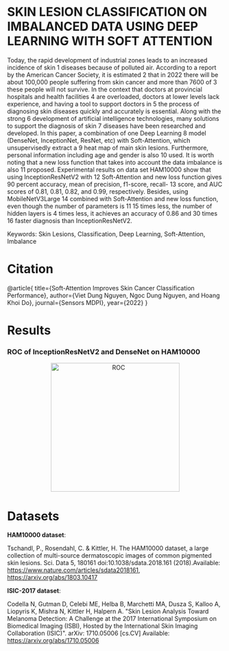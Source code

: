# SKIN LESION CLASSIFICATION ON IMBALANCED DATA USING DEEP LEARNING WITH SOFT ATTENTION

Today, the rapid development of industrial zones leads to an increased incidence of skin 1
diseases because of polluted air. According to a report by the American Cancer Society, it is estimated 2
that in 2022 there will be about 100,000 people suffering from skin cancer and more than 7600 of 3
these people will not survive. In the context that doctors at provincial hospitals and health facilities 4
are overloaded, doctors at lower levels lack experience, and having a tool to support doctors in 5
the process of diagnosing skin diseases quickly and accurately is essential. Along with the strong 6
development of artificial intelligence technologies, many solutions to support the diagnosis of skin 7
diseases have been researched and developed. In this paper, a combination of one Deep Learning 8
model (DenseNet, InceptionNet, ResNet, etc) with Soft-Attention, which unsupervisedly extract a 9
heat map of main skin lesions. Furthermore, personal information including age and gender is also 10
used. It is worth noting that a new loss function that takes into account the data imbalance is also 11
proposed. Experimental results on data set HAM10000 show that using InceptionResNetV2 with 12
Soft-Attention and new loss function gives 90 percent accuracy, mean of precision, f1-score, recall- 13
score, and AUC scores of 0.81, 0.81, 0.82, and 0.99, respectively. Besides, using MobileNetV3Large 14
combined with Soft-Attention and new loss function, even though the number of parameters is 11 15
times less, the number of hidden layers is 4 times less, it achieves an accuracy of 0.86 and 30 times 16
faster diagnosis than InceptionResNetV2.

Keywords: Skin Lesions, Classification, Deep Learning, Soft-Attention, Imbalance

# Citation
@article{
  title={Soft-Attention Improves Skin Cancer Classification Performance},
  author={Viet Dung Nguyen, Ngoc Dung Nguyen, and Hoang Khoi Do},
  journal={Sensors MDPI},
  year={2022}
}

# Results
### ROC of InceptionResNetV2 and DenseNet on HAM10000
<p align="center">
   <img width="300" src="http://material-bread.org/logo-shadow.svg](https://github.com/ScaleMind-C9308A/Skin-Disease-Detection-HAM100000/blob/main/MDPI/sensors-1915564/Definitions/ROC/denvsirv2.png?raw=true" alt="ROC">
</p>
  
# Datasets

**HAM10000  dataset**:

Tschandl, P., Rosendahl, C. & Kittler, H. The HAM10000 dataset, a large collection of multi-source dermatoscopic images of common pigmented skin lesions. 
Sci. Data 5, 180161 doi:10.1038/sdata.2018.161 (2018).Available: https://www.nature.com/articles/sdata2018161, https://arxiv.org/abs/1803.10417

**ISIC-2017 dataset**:

Codella N, Gutman D, Celebi ME, Helba B, Marchetti MA, Dusza S, Kalloo A, Liopyris K, Mishra N, Kittler H, Halpern A. 
"Skin Lesion Analysis Toward Melanoma Detection: A Challenge at the 2017 International Symposium on Biomedical Imaging (ISBI), 
Hosted by the International Skin Imaging Collaboration (ISIC)". arXiv: 1710.05006 [cs.CV] Available: https://arxiv.org/abs/1710.05006 
